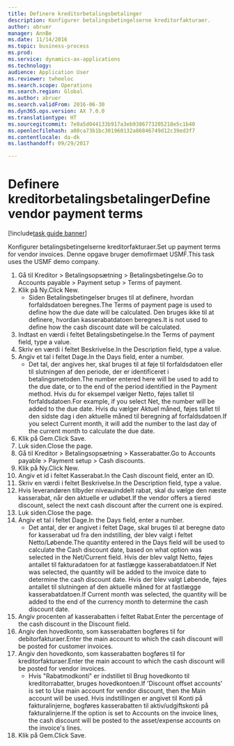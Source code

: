 ```yaml
--- 
title: Definere kreditorbetalingsbetalinger
description: Konfigurer betalingsbetingelserne kreditorfakturaer.
author: abruer
manager: AnnBe
ms.date: 11/14/2016
ms.topic: business-process
ms.prod: 
ms.service: dynamics-ax-applications
ms.technology: 
audience: Application User
ms.reviewer: twheeloc
ms.search.scope: Operations
ms.search.region: Global
ms.author: abruer
ms.search.validFrom: 2016-06-30
ms.dyn365.ops.version: AX 7.0.0
ms.translationtype: HT
ms.sourcegitcommit: 7e0a5d044133b917a3eb9386773205218e5c1b40
ms.openlocfilehash: a00ca73b1bc301960132a86846749d12c39ed3f7
ms.contentlocale: da-dk
ms.lasthandoff: 09/29/2017

---
```

# <a name="define-vendor-payment-terms"></a><span data-ttu-id="92654-103">Definere kreditorbetalingsbetalinger</span><span class="sxs-lookup"><span data-stu-id="92654-103">Define vendor payment terms</span></span>

[!include[task guide banner](../../includes/task-guide-banner.md)]

<span data-ttu-id="92654-104">Konfigurer betalingsbetingelserne kreditorfakturaer.</span><span class="sxs-lookup"><span data-stu-id="92654-104">Set up payment terms for vendor invoices.</span></span> <span data-ttu-id="92654-105">Denne opgave bruger demofirmaet USMF.</span><span class="sxs-lookup"><span data-stu-id="92654-105">This task uses the USMF demo company.</span></span>

1. <span data-ttu-id="92654-106">Gå til Kreditor > Betalingsopsætning > Betalingsbetingelse.</span><span class="sxs-lookup"><span data-stu-id="92654-106">Go to Accounts payable > Payment setup > Terms of payment.</span></span>
2. <span data-ttu-id="92654-107">Klik på Ny.</span><span class="sxs-lookup"><span data-stu-id="92654-107">Click New.</span></span>
    * <span data-ttu-id="92654-108">Siden Betalingsbetingelser bruges til at definere, hvordan forfaldsdatoen beregnes.</span><span class="sxs-lookup"><span data-stu-id="92654-108">The Terms of payment page is used to define how the due date will be calculated.</span></span> <span data-ttu-id="92654-109">Den bruges ikke til at definere, hvordan kasserabatdatoen beregnes.</span><span class="sxs-lookup"><span data-stu-id="92654-109">It is not used to define how the cash discount date will be calculated.</span></span>  
3. <span data-ttu-id="92654-110">Indtast en værdi i feltet Betalingsbetingelse.</span><span class="sxs-lookup"><span data-stu-id="92654-110">In the Terms of payment field, type a value.</span></span>
4. <span data-ttu-id="92654-111">Skriv en værdi i feltet Beskrivelse.</span><span class="sxs-lookup"><span data-stu-id="92654-111">In the Description field, type a value.</span></span>
5. <span data-ttu-id="92654-112">Angiv et tal i feltet Dage.</span><span class="sxs-lookup"><span data-stu-id="92654-112">In the Days field, enter a number.</span></span>
    * <span data-ttu-id="92654-113">Det tal, der angives her, skal bruges til at føje til forfaldsdatoen eller til slutningen af den periode, der er identificeret i betalingsmetoden.</span><span class="sxs-lookup"><span data-stu-id="92654-113">The number entered here will be used to add to the due date, or to the end of the period identified in the Payment method.</span></span> <span data-ttu-id="92654-114">Hvis du for eksempel vælger Netto, føjes tallet til forfaldsdatoen.</span><span class="sxs-lookup"><span data-stu-id="92654-114">For example, if you select Net, the number will be added to the due date.</span></span> <span data-ttu-id="92654-115">Hvis du vælger Aktuel måned, føjes tallet til den sidste dag i den aktuelle måned til beregning af forfaldsdatoen.</span><span class="sxs-lookup"><span data-stu-id="92654-115">If you select Current month, it will add the number to the last day of the current month to calculate the due date.</span></span>  
6. <span data-ttu-id="92654-116">Klik på Gem.</span><span class="sxs-lookup"><span data-stu-id="92654-116">Click Save.</span></span>
7. <span data-ttu-id="92654-117">Luk siden.</span><span class="sxs-lookup"><span data-stu-id="92654-117">Close the page.</span></span>
8. <span data-ttu-id="92654-118">Gå til Kreditor > Betalingsopsætning > Kasserabatter.</span><span class="sxs-lookup"><span data-stu-id="92654-118">Go to Accounts payable > Payment setup > Cash discounts.</span></span>
9. <span data-ttu-id="92654-119">Klik på Ny.</span><span class="sxs-lookup"><span data-stu-id="92654-119">Click New.</span></span>
10. <span data-ttu-id="92654-120">Angiv et id i feltet Kasserabat.</span><span class="sxs-lookup"><span data-stu-id="92654-120">In the Cash discount field, enter an ID.</span></span>
11. <span data-ttu-id="92654-121">Skriv en værdi i feltet Beskrivelse.</span><span class="sxs-lookup"><span data-stu-id="92654-121">In the Description field, type a value.</span></span>
12. <span data-ttu-id="92654-122">Hvis leverandøren tilbyder niveauinddelt rabat, skal du vælge den næste kasserabat, når den aktuelle er udløbet.</span><span class="sxs-lookup"><span data-stu-id="92654-122">If the vendor offers a tiered discount, select the next cash discount after the current one is expired.</span></span>
13. <span data-ttu-id="92654-123">Luk siden.</span><span class="sxs-lookup"><span data-stu-id="92654-123">Close the page.</span></span>
14. <span data-ttu-id="92654-124">Angiv et tal i feltet Dage.</span><span class="sxs-lookup"><span data-stu-id="92654-124">In the Days field, enter a number.</span></span>
    * <span data-ttu-id="92654-125">Det antal, der er angivet i feltet Dage, skal bruges til at beregne dato for kasserabat ud fra den indstilling, der blev valgt i feltet Netto/Løbende.</span><span class="sxs-lookup"><span data-stu-id="92654-125">The quantity entered in the Days field will be used to calculate the Cash discount date, based on what option was selected in the Net/Current field.</span></span> <span data-ttu-id="92654-126">Hvis der blev valgt Netto, føjes antallet til fakturadatoen for at fastlægge kasserabatdatoen.</span><span class="sxs-lookup"><span data-stu-id="92654-126">If Net was selected, the quantity will be added to the invoice date to determine the cash discount date.</span></span> <span data-ttu-id="92654-127">Hvis der blev valgt Løbende, føjes antallet til slutningen af den aktuelle måned for at fastlægge kasserabatdatoen.</span><span class="sxs-lookup"><span data-stu-id="92654-127">If Current month was selected, the quantity will be added to the end of the currency month to determine the cash discount date.</span></span>  
15. <span data-ttu-id="92654-128">Angiv procenten af kasserabatten i feltet Rabat.</span><span class="sxs-lookup"><span data-stu-id="92654-128">Enter the percentage of the cash discount in the Discount field.</span></span> 
16. <span data-ttu-id="92654-129">Angiv den hovedkonto, som kasserabatten bogføres til for debitorfakturaer.</span><span class="sxs-lookup"><span data-stu-id="92654-129">Enter the main account to which the cash discount will be posted for customer invoices.</span></span>
17. <span data-ttu-id="92654-130">Angiv den hovedkonto, som kasserabatten bogføres til for kreditorfakturaer.</span><span class="sxs-lookup"><span data-stu-id="92654-130">Enter the main account to which the cash discount will be posted for vendor invoices.</span></span>
    * <span data-ttu-id="92654-131">Hvis "Rabatmodkonti" er indstillet til Brug hovedkonto til kreditorrabatter, bruges hovedkontoen.</span><span class="sxs-lookup"><span data-stu-id="92654-131">If 'Discount offset accounts' is set to Use main account for vendor discount, then the Main account will be used.</span></span>  <span data-ttu-id="92654-132">Hvis indstillingen er angivet til Konti på fakturalinjerne, bogføres kasserabatten til aktiv/udgiftskonti på fakturalinjerne.</span><span class="sxs-lookup"><span data-stu-id="92654-132">If the option is set to Accounts on the invoice lines, the cash discount will be posted to the asset/expense accounts on the invoice's lines.</span></span>  
18. <span data-ttu-id="92654-133">Klik på Gem.</span><span class="sxs-lookup"><span data-stu-id="92654-133">Click Save.</span></span>


